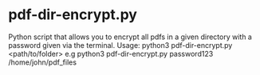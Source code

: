 # pdf-dir-encrypt.py
Python script that allows you to encrypt all pdfs in a given directory with a password given via the terminal.
Usage: python3 pdf-dir-encrypt.py <password> <path/to/folder>
e.g python3 pdf-dir-encrypt.py password123 /home/john/pdf_files
